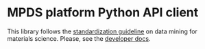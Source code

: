 MPDS platform Python API client
==========

This library follows the [standardization guideline](https://github.com/hackingmaterials/matminer) on data mining for materials science. Please, see the [developer docs](http://developer.mpds.io).
